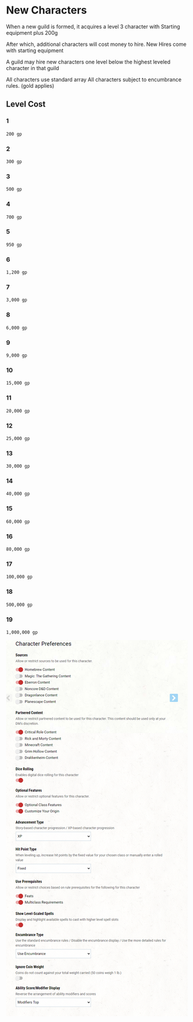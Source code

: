 # New Characters

When a new guild is formed, it acquires a level 3 character with Starting equipment plus 200g

After which, additional characters will cost money to hire. 
New Hires come with starting equipment 

A guild may hire new characters one level below the highest leveled character in that guild

All characters use standard array
All characters subject to encumbrance rules. (gold applies)


## Level	Cost
### 1	
    200 gp
### 2
    300 gp
### 3
	500 gp
### 4
	700 gp
### 5
	950 gp
### 6
	1,200 gp
### 7
	3,000 gp
### 8
	6,000 gp
### 9  
	9,000 gp
### 10
	15,000 gp
### 11
	20,000 gp
### 12
	25,000 gp
### 13
	30,000 gp
### 14
	40,000 gp
### 15
	60,000 gp
### 16
	80,000 gp
### 17
	100,000 gp
### 18
	500,000 gp
### 19
	1,000,000 gp

![alt text](../../z-extra-reference%20images//char-creation-template.png)